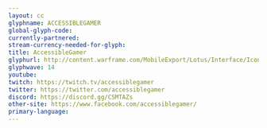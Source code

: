 ```yaml
---
layout: cc
glyphname: ACCESSIBLEGAMER
global-glyph-code: 
currently-partnered: 
stream-currency-needed-for-glyph: 
title: AccessibleGamer
glyphurl: http://content.warframe.com/MobileExport/Lotus/Interface/Icons/Player/ContentCreators/AccessibleGamer.png
glyphwave: 14
youtube: 
twitch: https://twitch.tv/accessiblegamer
twitter: https://twitter.com/accessiblegamer
discord: https://discord.gg/CSMTAZs
other-site: https://www.facebook.com/accessiblegamer/
primary-language: 
---
```


